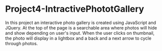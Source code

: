 # Project4-IntractivePhototGallery
In this project an interactive photo gallery is created using JavaScript and JQuery. At the top of the page is a searchable area where photos will hide and show depending on user's input. When the user clicks on thumbnail, the photo will display in a lightbox and a back and a next arrow to cycle through photos.

